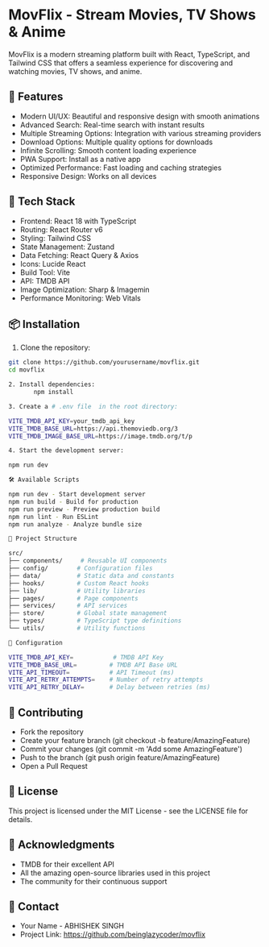 # MovFlix - Stream Movies, TV Shows & Anime



MovFlix is a modern streaming platform built with React, TypeScript, and Tailwind CSS that offers a seamless experience for discovering and watching movies, TV shows, and anime.

## 🌟 Features

- Modern UI/UX: Beautiful and responsive design with smooth animations
- Advanced Search: Real-time search with instant results
- Multiple Streaming Options: Integration with various streaming providers
- Download Options: Multiple quality options for downloads
- Infinite Scrolling: Smooth content loading experience
- PWA Support: Install as a native app
- Optimized Performance: Fast loading and caching strategies
- Responsive Design: Works on all devices

## 🚀 Tech Stack

- Frontend: React 18 with TypeScript
- Routing: React Router v6
- Styling: Tailwind CSS
- State Management: Zustand
- Data Fetching: React Query & Axios
- Icons: Lucide React
- Build Tool: Vite
- API: TMDB API
- Image Optimization: Sharp & Imagemin
- Performance Monitoring: Web Vitals

## 📦 Installation

1. Clone the repository:
```bash
git clone https://github.com/yourusername/movflix.git
cd movflix

2. Install dependencies:
       npm install

3. Create a # .env file  in the root directory:

VITE_TMDB_API_KEY=your_tmdb_api_key
VITE_TMDB_BASE_URL=https://api.themoviedb.org/3
VITE_TMDB_IMAGE_BASE_URL=https://image.tmdb.org/t/p

4. Start the development server:

npm run dev

🛠️ Available Scripts

npm run dev - Start development server
npm run build - Build for production
npm run preview - Preview production build
npm run lint - Run ESLint
npm run analyze - Analyze bundle size

📂 Project Structure 

src/
├── components/     # Reusable UI components
├── config/        # Configuration files
├── data/          # Static data and constants
├── hooks/         # Custom React hooks
├── lib/           # Utility libraries
├── pages/         # Page components
├── services/      # API services
├── store/         # Global state management
├── types/         # TypeScript type definitions
└── utils/         # Utility functions

🔧 Configuration

VITE_TMDB_API_KEY=           # TMDB API Key
VITE_TMDB_BASE_URL=         # TMDB API Base URL
VITE_API_TIMEOUT=           # API Timeout (ms)
VITE_API_RETRY_ATTEMPTS=    # Number of retry attempts
VITE_API_RETRY_DELAY=       # Delay between retries (ms)
```
## 🤝 Contributing

- Fork the repository
- Create your feature branch (git checkout -b feature/AmazingFeature)
- Commit your changes (git commit -m 'Add some AmazingFeature')
- Push to the branch (git push origin feature/AmazingFeature)
- Open a Pull Request

## 📝 License

This project is licensed under the MIT License - see the LICENSE file for details.

## 👏 Acknowledgments

- TMDB for their excellent API
- All the amazing open-source libraries used in this project
- The community for their continuous support

## 📧 Contact

- Your Name - ABHISHEK SINGH
- Project Link: https://github.com/beinglazycoder/movflix
